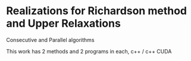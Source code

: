 # Realizations for Richardson method and Upper Relaxations
Consecutive and Parallel algorithms

This work has 2 methods and 2 programs in each, c++ / c++ CUDA
